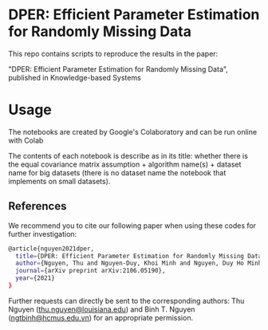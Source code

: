 # DPER: Efficient Parameter Estimation for Randomly Missing Data

This repo contains scripts to reproduce the results in the paper:

"DPER: Efficient Parameter Estimation for Randomly Missing Data",
published in Knowledge-based Systems

# Usage
The notebooks are created by Google's Colaboratory and can be run online with Colab

The contents of each notebook is describe as in its title: whether there is the equal covariance matrix assumption + algorithm name(s) + dataset name for big datasets (there is no dataset name the notebook that implements on small datasets).  

<!-- [The "DPER without equal covariance assumption" notebook](https://github.com/thunguyen177/DPER/blob/main/DPER_without_equal_covariance_assumption.ipynb), ["DPER multiple class without equal covariance assumption MNIST" notebook](https://github.com/thunguyen177/DPER/blob/main/DPER_multiple_class_without_equal_covariance_assumption__MNIST.ipynb), and ["DPER multiple class without equal covariance assumption FASHION MNIST" notebook](https://github.com/thunguyen177/DPER/blob/main/DPER_multiple_class_without_equal_covariance_assumption__FASHION_MNIST.ipynb) give results in *Table 2: Parameter estimation errors without equal covariance matrices assumption.*

[The "DPER with equal covariance assumption" notebook](https://github.com/thunguyen177/DPER/blob/main/DPER_multiple_class_assuming_equal_covariance_matrix.ipynb), ["DPER with equal covariance assumption MNIST" notebook](https://github.com/thunguyen177/DPER/blob/main/DPER_with_equal_covariance_assumption_MNIST.ipynb), [and "DPER with equal covariance assumption FASHION MNIST" notebook](https://github.com/thunguyen177/DPER/blob/main/DPER_with_equal_covariance_assumption_FASHION_MNIST.ipynb) give results in *Table 3: Parameter estimation errors under the equal covariance matrices assumption.*

 -->

## References
We recommend you to cite our following paper when using these codes for further investigation:
```bash
@article{nguyen2021dper,
  title={DPER: Efficient Parameter Estimation for Randomly Missing Data},
  author={Nguyen, Thu and Nguyen-Duy, Khoi Minh and Nguyen, Duy Ho Minh and Nguyen, Binh T and Wade, Bruce Alan},
  journal={arXiv preprint arXiv:2106.05190},
  year={2021}
}
```
Further requests can directly be sent to the corresponding authors: Thu Nguyen (thu.nguyen@louisiana.edu) and Binh T. Nguyen (ngtbinh@hcmus.edu.vn) for an appropriate permission.

